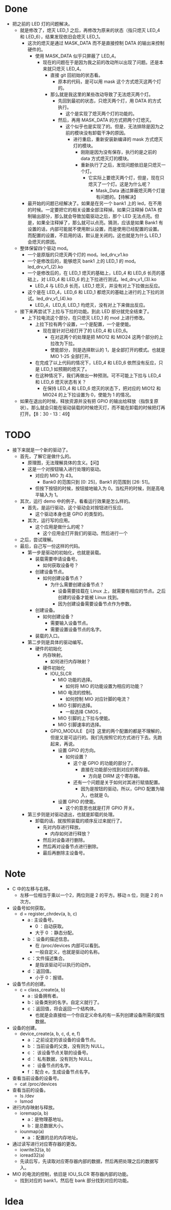 # Done
- 把之前的 LED 灯的问题解决。
	- 就是修改了，熄灭 LED_1 之后，再修改为原来的状态（指只熄灭 LED_4 和 LED_6），结果发现依旧会熄灭 LED_1。 
		- 这次的熄灭是通过 MASK_DATA 而不是直接控制 DATA 的输出来控制硬件的。
			- 使用 MASK_DATA 似乎只屏蔽了 LED_4。
				- 现在的问题在于是因为我之前的改动所以出现了问题。还是本来就只熄灭 LED_4。
					- 直接 git 回初始的状态看。
						- 原本的代码，是可以用 mask 这个方式熄灭这两个灯的。
					- 那么就是我这里的某些改动导致了无法熄灭两个灯。
						- 先回到最初的状态，只熄灭两个灯，用 DATA 的方式执行。
							- 这个是实现了熄灭两个灯的功能的。
						- 然后，再用 MASK_DATA 的方式把两个灯熄灭。
							- 这个似乎也是实现了的。但是，无法排除是因为之前的模块没有卸载干净的原因。
								- 进行重启，重新安装新编译的 mask 方式熄灭灯的模块。
									- 刚刚是因为没有保存，执行的是之前的 data 方式熄灭灯的模块。
									- 重新执行了之后，发现问题依旧是只熄灭一个灯。
										- 它实际上要熄灭两个灯，但是，现在只熄灭了一个灯。这是为什么呢？
											- Mask_Data 通过屏蔽熄灭两个灯是有问题的。【待解决】
		- 最开始的问题已经解决了。如果是在另一个 bank1 上的 led，在不用的时候。一定要把它的相关设置全部注释掉。如果只注释掉 DATA 控制输出部分，那么就会导致加载驱动之后，那个 LED 无法点亮。但是，如果全注释掉了，那么就可以点亮。猜测，应该是如果 Bank1 有设置的话，内部可能就不使用默认设置，而是使用已经配置的设置。而配置的设置，不启用的话，默认是关闭的。这也就是为什么 LED_1 会熄灭的原因。 
	- 整体保留四个驱动 mod。
		- 一个是原版的只熄灭两个灯的 mod。led_drv_v1.ko
		- 一个是修改后的，能够熄灭 bank1 上的 LED_1 的 mod。led_drv_v1_(2).ko
		- 一个是修改后的，在 LED_1 熄灭的基础上，LED_4 和 LED_6 长亮的基础上，对 LED_4 和 LED_6 的上下拉进行测试。led_drv_v1_(3).ko
			- LED_4 与 LED_6 长亮，LED_1 熄灭，并没有对上下拉做出反应。
		- 这个是在 LED_4，LED_6 和 LED_1 都熄灭的基础上进行的上下拉的测试。led_drv_v1_(4).ko
			- LED_4，LED_6, LED_1 均熄灭，没有对上下来做出反应。
	- 接下来再尝试下上拉与下拉的功能。到此 LED 部分就完全结束了。
		- 上下拉电流这个部分，在只熄灭 LED_1 的 mod 上进行修改。
			- 上拉下拉有两个设置，一个是配置，一个是使能。
				- 现在是针对已经打开了的 LED_4 和 LED_6。
					- 在对这两个的处理是把 MIO12 和 MIO24 这两个部分的上拉改为下拉。
					- 使能部分，则是选择默认的 1，是全部打开的模式。也就是 MIO 1-25 全部打开。
			- 在完成了以上代码的情况下，LED_4 和 LED_6 依然没有反应，只是 LED_1 如预期的熄灭了。
			- 在这种情况下，我们再做出一种预测。可不可能上下拉与 LED_4 和 LED_6 熄灭状态有关？
				- 在保持 LED_4 和 LED_6 熄灭的状态下，把对应的 MIO12 和 MIO24 的上下拉设置为 0，使能为 1 的情况。
	- 如果在退出的时候，释放资源并没有把 GPIO 的输出给释放（指恢复原状）。那么就会只能在驱动装载的时候熄灭灯，而不能在卸载的时候把灯再打开。【8：30 - 13：49】
# TODO
- 接下来就是一个新的驱动了。
	- 首先，了解它是做什么的。
		- 原理图，无法理解具体的含义。【问】
		- 这是一个对按钮输入进行处理的驱动。
			- 对应的 MIO 为 43。
				- Bank0 的范围只到 [0: 25]，Bank1 的范围到 [26: 51]。
			- 但按下按钮的时候，按钮接地输入为 0。当松开的时候，则是高电平输入为 1。
	- 其次，运行 demo 中的例子。看看运行效果是怎么样的。
		- 首先，是运行驱动，这个驱动会对按钮进行反应。
			- 这个驱动本身也是 GPIO 的类型的。
		- 其次，运行写的应用。
			- 这个应用是做什么的呢？
				- 这个应用会打开我们的驱动。然后进行一个
	- 之后，尝试理解。
	- 最后，自己写一份这样的代码。
		- 第一步是驱动的初始化，也就是装载。
			- 装载需要申请设备号。
				- 如何获取设备号？
			- 创建设备节点。
				- 如何创建设备节点？
					- 为什么需要创建设备节点？
						- 设备需要挂载在 Linux 上，就需要有相应的节点。之后创建的设备才能被 Linux 找到。
						- 因为创建设备需要设备节点作为参数。
			- 创建设备。
				- 如何创建设备？
					- 需要输入设备节点。
					- 需要设置设备节点的名字。
			- 装载的入口。
		- 第二步则是具体的驱动编写。
			- 硬件的初始化
				- 内存映射。
					- 如何进行内存映射？
				- 硬件初始化
					- IOU_SLCR
						- MIO 功能的选择。
							- 如何将 MIO 的功能设置为相应的功能？
						- MIO 电流的控制。
							- 如何控制 MIO 对应针脚的电流？
						- MIO 引脚的选择。
							- 一般选择 CMOS 。
						- MIO 引脚的上下拉与使能。
						- MIO 引脚速率的选择。
					- GPIO_MODULE 【问】这里的两个配置的都是不理解的，但是又是可运行的。我们先按照它的方式进行下去。先跑起来，再说。
						- 设置 GPIO 的方向。
							- 如何设置？
								- 这个是 GPIO 的功能的部分了。
									- 直接在功能部分找到对应的寄存器。
										- 方向是 DIRM 这个寄存器。
								- 还有一个问题是关于如何对其进行赋值配置。
									- 因为是按钮的驱动，所以，GPIO 配置为输入，也就是 0。
						- 设置 GPIO 的使能。
							- 这个的意思也就是打开 GPIO 开关。
		- 第三步则是对驱动退出，也就是卸载的处理。
			- 卸载的话，就按照装载的顺序反过来就行了。
				- 先对内存进行释放。
					- 内存如何进行释放？
				- 然后对设备进行删除。
				- 然后再对设备节点进行删除。
				- 最后再删除主设备号。

			
				
# Note
-  C 中的左移与右移。
	- 左移一位相当于乘以一个2，两位则是 2 的平方。移动 n 位，则是 2 的 n 次方。
- 设备号如何获取。
	- d = register_chrdev(a, b, c)
		- a : 主设备号。
			- 0 ：自动获取。
			- 大于 0 ：静态分配。
		- b ：设备的描述信息。
			- 在 /proc/devices 内部可以看到。
			- 一般自定义，也就是驱动的名称。
		- c ：文件描述集合。
			- 是指该驱动可以执行的动作。
		- d ：返回值。
			- 小于 0：报错。
- 设备节点的创建。
	- c = class_create(a, b)
		- a : 设备拥有者。
		- b：设备类别的名字。自定义就行了。
		- c ：返回值，将会返回一个结构体。
			- 也就是会直接给一个你自定义命名的有一系列创建设备所需的属性数据。
- 设备的创建。
	- device_create(a, b, c, d, e, f)
		- a ：之前设定的该设备的设备节点。
		- b ：当前设备的父类，没有则为 NULL。
		- c ： 该设备节点关联的设备号。
		- d ： 私有数据，没有则为 NULL。
		- e ： 设备节点的名字。
		- f ：配合 e，生成设备节点名字。
- 查看当前设备的设备号。
	- cat /proc/devices
- 查看当前的设备。
	- ls /dev
	- lsmod
- 进行内存映射与释放。
	- ioremap(a, b)
		- a：是物理基地址。
		- b：是总数据大小。
	- iounmap(a)
		- a ：配置的总的内存地址。
- 通过读写进行对应寄存器的更改。
	- iowrite32(a, b)
	- ioread32(a)
	- 先读后写，先读取对应寄存器内部的数据，然后再把处理之后的数据写入。
- MIO 的电流的控制，依旧是 IOU_SLCR 寄存器内部的功能。
	- 找到对应的 bank1，然后在 bank 部分找到对应的功能。

# Idea